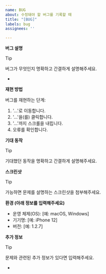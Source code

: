 ```yaml
---
name: BUG
about: 수정돼야 할 버그를 기록할 때
title: "[BUG]"
labels: bug
assignees: ''

---
```


**버그 설명**

> [!TIP]
> 버그가 무엇인지 명확하고 간결하게 설명해주세요.

- 

**재현 방법**

버그를 재현하는 단계:

1. '...'로 이동합니다.
2. '...'을(를) 클릭합니다.
3. '...'까지 스크롤을 내립니다.
4. 오류를 확인합니다.

**기대 동작**

> [!TIP]
> 기대했던 동작을 명확하고 간결하게 설명해주세요.

**스크린샷**

> [!TIP]
> 가능하면 문제를 설명하는 스크린샷을 첨부해주세요.

**환경 (아래 정보를 입력해주세요)**

- 운영 체제(OS): [예: macOS, Windows]
- 기기명: [예: iPhone 12]
- 버전: [예: 1.2.7]

**추가 정보**

> [!TIP]
> 문제와 관련된 추가 정보가 있다면 입력해주세요.

-
